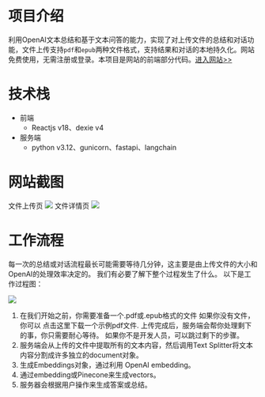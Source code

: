 # 项目介绍
利用OpenAI文本总结和基于文本问答的能力，实现了对上传文件的总结和对话功能，文件上传支持`pdf`和`epub`两种文件格式，支持结果和对话的本地持久化。网站免费使用，无需注册或登录。本项目是网站的前端部分代码。[进入网站>>](http://reader.guru/introduction)
# 技术栈
- 前端
    - Reactjs v18、dexie v4
- 服务端
    - python v3.12、gunicorn、fastapi、langchain
# 网站截图
文件上传页
![](https://hukepublicbucket.oss-cn-hangzhou.aliyuncs.com/readerguru/readerguru-uploadpage.png)
文件详情页
![](https://hukepublicbucket.oss-cn-hangzhou.aliyuncs.com/readerguru/readerguru-detailpage.png)
# 工作流程
每一次的总结或对话流程最长可能需要等待几分钟，这主要是由上传文件的大小和OpenAI的处理效率决定的。 我们有必要了解下整个过程发生了什么。 以下是工作过程图：

![](https://hukepublicbucket.oss-cn-hangzhou.aliyuncs.com/readerguru/readerguru-flow.png)

1. 在我们开始之前，你需要准备一个.pdf或.epub格式的文件 如果你没有文件，你可以 点击这里下载一个示例pdf文件. 上传完成后，服务端会帮你处理剩下的事，你只需要耐心等待。 如果你不是开发人员，可以跳过剩下的步骤。
2. 服务端会从上传的文件中提取所有的文本内容，然后调用Text Splitter将文本内容分割成许多独立的document对象。
3. 生成Embeddings对象，通过利用 OpenAI embedding。
4. 通过embedding或Pinecone来生成vectors。
5. 服务器会根据用户操作来生成答案或总结。